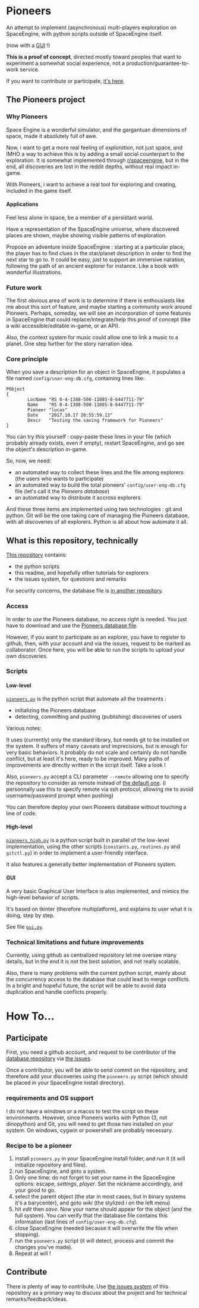 # Pioneers
An attempt to implement (asynchronous) multi-players exploration on SpaceEngine,
with python scripts outside of SpaceEngine itself.

(now with a [GUI](https://github.com/Aluriak/se-pioneers#gui) !)

**This is a proof of concept**, directed mostly toward peoples that want to experiment
a somewhat social experience, not a production/guarantee-to-work service.

If you want to contribute or participate, [it's here](https://github.com/Aluriak/se-pioneers#how-to).


## The Pioneers project

### Why Pioneers
Space Engine is a wonderful simulator, and the gargantuan dimensions of space,
made it absolutely full of awe.

Now, i want to get a more real feeling of *exploration*, not just space,
and IMHO a way to achieve this is by adding a small social counterpart
to the exploration.
It is somewhat implemented through [r/spaceengine](https://www.reddit.com/r/spaceengine/),
but in the end, all discoveries are lost in the reddit depths, without real impact in-game.

With Pioneers, i want to achieve a real tool for exploring and creating, included in the game itself.


#### Applications
Feel less alone in space, be a member of a persistant world.

Have a representation of the SpaceEngine universe, where discovered places are shown, maybe showing visible patterns of exploration.

Propose an adventure inside SpaceEngine : starting at a particular place, the player has to find clues in the star/planet description
in order to find the next star to go to.
It could be easy, just to support an immersive naration, following the path of an ancient explorer for instance.
Like a book with wonderful illustrations.


### Future work
The first obvious area of work is to determine if there is enthousiasts like me about this sort of feature,
and maybe starting a community work around Pioneers. Perhaps, someday, we will see an incorporation of some features
in SpaceEngine that could replace/integrate/help this proof of concept (like a wiki accessible/editable in-game, or an API).

Also, the context system for music could allow one to link a music to a planet. One step further for the story narration idea.


### Core principle
When you save a description for an object in SpaceEngine, it populates a file named `config/user-eng-db.cfg`,
containing lines like:

    PObject
    {
            LocName "RS 0-4-1388-500-11085-8-6447711-79"
            Name    "RS 0-4-1388-500-11085-8-6447711-79"
            Pioneer "lucas"
            Date    "2017.10.17 20:55:59.13"
            Descr   "Testing the saving framework for Pioneers"
    }

You can try this yourself : copy-paste these lines in your file (which probably already exists, even if empty),
restart SpaceEngine, and go see the object's description in-game.

So, now, we need:
- an automated way to collect these lines and the file among explorers (the users who wants to participate)
- an automated way to build the total pioneers' `config/user-eng-db.cfg` file (let's call it the *Pioneers database*)
- an automated way to distribute it accross explorers

And these three items are implemented using two technologies : git and python.
Git will be the one taking care of managing the Pioneers database,
with all discoveries of all explorers.
Python is all about how automate it all.


## What is this repository, technically
[This repository](https://github.com/aluriak/se-pioneers) contains:

- the python scripts
- this readme, and hopefully other tutorials for explorers
- the issues system, for questions and remarks

For security concerns, the database file is [in another repository](https://github.com/aluriak/se-pioneers-db).


### Access
In order to *use* the Pioneers database, no access right is needed. You just have to download
and use the [Pioneers database file](https://github.com/aluriak/se-pioneers-db).

However, if you want to participate as an explorer,
you have to register to github, then, with your account
and via the issues, request to be marked as collaborator.
Once here, you will be able to run the scripts to upload your own discoveries.


### Scripts
#### Low-level
[`pioneers.py`](pioneers.py) is the python script that automate all the treatments :
- initializing the Pioneers database
- detecting, committing and pushing (publishing) discoveries of users

Various notes:

It uses (currently) only the standard library, but needs git to be installed on the system.
It suffers of many caveats and imprecisions, but is enough for very basic behaviors.
It probably do not scale and certainly do not handle conflict, but at least it's here,
ready to be improved.
Many paths of improvements are directly written in the script itself. Take a look !

Also, `pioneers.py` accept a CLI parameter `--remote` allowing one to specify
the repository to consider as remote instead of [the default one](https://github.com/aluriak/se-pioneers-db).
(i personnally use this to specify remote via ssh protocol, allowing me to avoid username/password prompt when pushing)

You can therefore deploy your own Pioneers database without touching a line of code.

#### High-level
[`pioneers_high.py`](pioneers_high.py) is a python script built in parallel of the low-level implementation,
using the other scripts (`constants.py`, `routines.py` and `gitctl.py`)
in order to implement a user-friendly interface.

It also features a generally better implementation of Pioneers system.

#### GUI
A very basic Graphical User Interface is also implemented,
and mimics the high-level behavior of scripts.

It's based on tkinter (therefore multiplatform),
and explains to user what it is doing, step by step.

See file [`gui.py`](gui.py).


### Technical limitations and future improvements
Currently, using github as centralized repository let me oversee many details,
but in the end it is not the best solution, and not really scalable.

Also, there is many problems with the current python script, mainly about
the concurrency access to the database that could lead to merge conflicts.
In a bright and hopeful future, the script will be able to avoid data duplication
and handle conflicts properly.


# How To…

## Participate
First, you need a github account, and request to be contributor of the [database repository](https://github.com/aluriak/se-pioneers-db) via [the issues](https://github.com/Aluriak/se-pioneers-db/issues).

Once a contributor, you will be able to send commit on the repository,
and therefore add your discoveries using the `pioneers.py` script (which should be placed in your SpaceEngine install directory).

### requirements and OS support
I do not have a windows or a macos to test the script on these environments.
However, since Pioneers works with Python (3, not dinopython) and Git,
you will need to get those two installed on your system.
On windows, cygwin or powershell are probably necessary.

### Recipe to be a pioneer

1. install `pioneers.py` in your SpaceEngine install folder, and run it (it will initialize repository and files).
2. run SpaceEngine, and goto a system.
3. Only one time: do not forget to set your name in the SpaceEngine options: escape, *settings*, *player*. Set the nickname accordingly, and your good to go.
4. select the parent object (the star in most cases, but in binary systems it's a barycenter), and goto *wiki* (the stylized *i* on the left menu)
5. hit *edit* then *save*. Now your name should appear for the object (and the full system). You can verify that the database file contains this information (last lines of `config/user-eng-db.cfg`).
6. close SpaceEngine (needed because it will overwrite the file when stopping).
7. run the `pioneers.py` script (it will detect, process and commit the changes you've made).
8. Repeat at will !

## Contribute
There is plenty of way to contribute. Use [the issues system](https://github.com/aluriak/se-pioneers/issues) of this repository as a primary way to discuss about the project
and for technical remarks/feedback/ideas.
